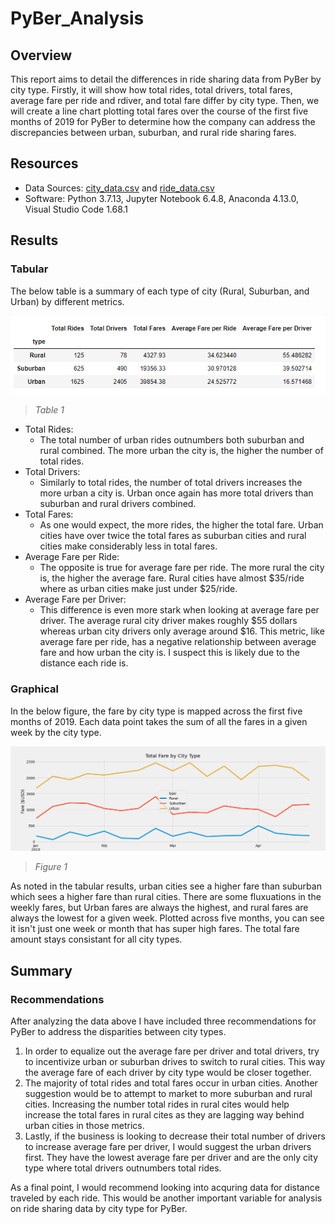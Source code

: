 # PyBer_Analysis
## Overview
This report aims to detail the differences in ride sharing data from PyBer by city type. Firstly, it will show how total rides, total drivers, total fares, average fare per ride and rdiver, and total fare differ by city type. Then, we will create a line chart plotting total fares over the course of the first five months of 2019 for PyBer to determine how the company can address the discrepancies between urban, suburban, and rural ride sharing fares.

## Resources
- Data Sources: [city_data.csv](/Resources/city_data.csv) and [ride_data.csv](/Resources/ride_data.csv)
- Software: Python 3.7.13, Jupyter Notebook 6.4.8, Anaconda 4.13.0, Visual Studio Code 1.68.1

## Results
### Tabular
The below table is a summary of each type of city (Rural, Suburban, and Urban) by different metrics. 

![](/analysis/Summary_df.PNG)
> *Table 1*

- Total Rides:
    - The total number of urban rides outnumbers both suburban and rural combined. The more urban the city is, the higher the number of total rides.
- Total Drivers:
    - Similarly to total rides, the number of total drivers increases the more urban a city is. Urban once again has more total drivers than suburban and rural drivers combined.
- Total Fares:
    - As one would expect, the more rides, the higher the total fare. Urban cities have over twice the total fares as suburban cities and rural cities make considerably less in total fares.
- Average Fare per Ride:
    - The opposite is true for average fare per ride. The more rural the city is, the higher the average fare. Rural cities have almost $35/ride where as urban cities make just under $25/ride. 
- Average Fare per Driver:
    - This difference is even more stark when looking at average fare per driver. The average rural city driver makes roughly $55 dollars whereas urban city drivers only average around $16. This metric, like average fare per ride, has a negative relationship between average fare and how urban the city is. I suspect this is likely due to the distance each ride is.


### Graphical
In the below figure, the fare by city type is mapped across the first five months of 2019. Each data point takes the sum of all the fares in a given week by the city type. 

![](/analysis/PyBer_fare_summary.png)
> *Figure 1*

As noted in the tabular results, urban cities see a higher fare than suburban which sees a higher fare than rural cities. There are some fluxuations in the weekly fares, but Urban fares are always the highest, and rural fares are always the lowest for a given week. Plotted across five months, you can see it isn't just one week or month that has super high fares. The total fare amount stays consistant for all city types.

## Summary
### Recommendations
After analyzing the data above I have included three recommendations for PyBer to address the disparities between city types.

1. In order to equalize out the average fare per driver and total drivers, try to incentivize urban or suburban drives to switch to rural cities. This way the average fare of each driver by city type would be closer together.
2. The majority of total rides and total fares occur in urban cities. Another suggestion would be to attempt to market to more suburban and rural cities. Increasing the number total rides in rural cites would help increase the total fares in rural cites as they are lagging way behind urban cities in those metrics. 
3. Lastly, if the business is looking to decrease their total number of drivers to increase average fare per driver, I would suggest the urban drivers first. They have the lowest average fare per driver and are the only city type where total drivers outnumbers total rides.

As a final point, I would recommend looking into acquring data for distance traveled by each ride. This would be another important variable for analysis on ride sharing data by city type for PyBer.